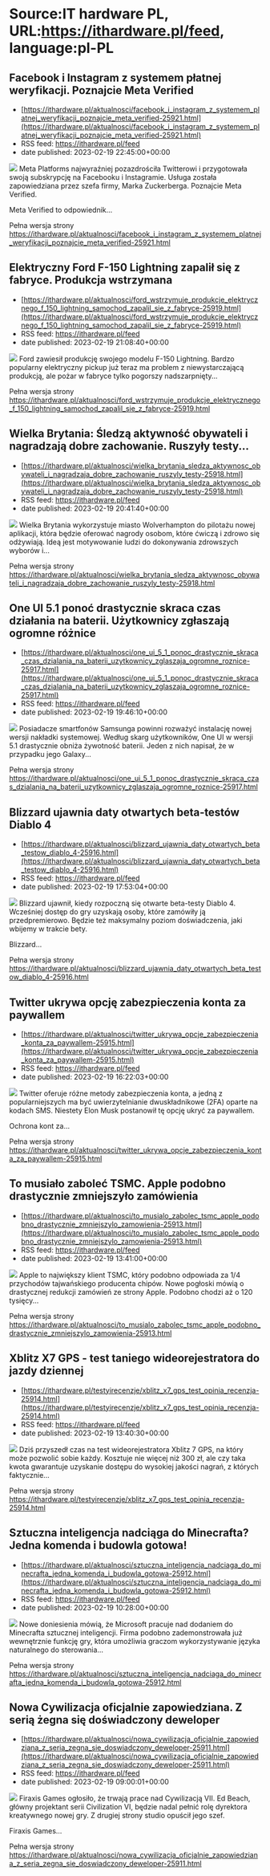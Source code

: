 # Source:IT hardware PL, URL:https://ithardware.pl/feed, language:pl-PL

## Facebook i Instagram z systemem płatnej weryfikacji. Poznajcie Meta Verified
 - [https://ithardware.pl/aktualnosci/facebook_i_instagram_z_systemem_platnej_weryfikacji_poznajcie_meta_verified-25921.html](https://ithardware.pl/aktualnosci/facebook_i_instagram_z_systemem_platnej_weryfikacji_poznajcie_meta_verified-25921.html)
 - RSS feed: https://ithardware.pl/feed
 - date published: 2023-02-19 22:45:00+00:00

<img src="https://ithardware.pl/artykuly/min/25921_1.jpg" />            Meta Platforms najwyraźniej pozazdrościła Twitterowi i przygotowała swoją subskrypcję na Facebooku i Instagramie. Usługa została zapowiedziana przez szefa firmy, Marka Zuckerberga. Poznajcie&nbsp;Meta Verified.

Meta Verified to odpowiednik...
            <p>Pełna wersja strony <a href="https://ithardware.pl/aktualnosci/facebook_i_instagram_z_systemem_platnej_weryfikacji_poznajcie_meta_verified-25921.html">https://ithardware.pl/aktualnosci/facebook_i_instagram_z_systemem_platnej_weryfikacji_poznajcie_meta_verified-25921.html</a></p>

## Elektryczny Ford F-150 Lightning zapalił się z fabryce. Produkcja wstrzymana
 - [https://ithardware.pl/aktualnosci/ford_wstrzymuje_produkcje_elektrycznego_f_150_lightning_samochod_zapalil_sie_z_fabryce-25919.html](https://ithardware.pl/aktualnosci/ford_wstrzymuje_produkcje_elektrycznego_f_150_lightning_samochod_zapalil_sie_z_fabryce-25919.html)
 - RSS feed: https://ithardware.pl/feed
 - date published: 2023-02-19 21:08:40+00:00

<img src="https://ithardware.pl/artykuly/min/25919_1.jpg" />            Ford zawiesił produkcję swojego modelu F-150 Lightning.&nbsp;Bardzo popularny elektryczny pickup już teraz ma problem z niewystarczającą produkcją, ale pożar w fabryce&nbsp;tylko pogorszy nadszarpnięty...
            <p>Pełna wersja strony <a href="https://ithardware.pl/aktualnosci/ford_wstrzymuje_produkcje_elektrycznego_f_150_lightning_samochod_zapalil_sie_z_fabryce-25919.html">https://ithardware.pl/aktualnosci/ford_wstrzymuje_produkcje_elektrycznego_f_150_lightning_samochod_zapalil_sie_z_fabryce-25919.html</a></p>

## Wielka Brytania: Śledzą aktywność obywateli i nagradzają dobre zachowanie. Ruszyły testy...
 - [https://ithardware.pl/aktualnosci/wielka_brytania_sledza_aktywnosc_obywateli_i_nagradzaja_dobre_zachowanie_ruszyly_testy-25918.html](https://ithardware.pl/aktualnosci/wielka_brytania_sledza_aktywnosc_obywateli_i_nagradzaja_dobre_zachowanie_ruszyly_testy-25918.html)
 - RSS feed: https://ithardware.pl/feed
 - date published: 2023-02-19 20:41:40+00:00

<img src="https://ithardware.pl/artykuly/min/25918_1.jpg" />            Wielka Brytania wykorzystuje miasto Wolverhampton do pilotażu nowej aplikacji, kt&oacute;ra będzie oferować nagrody osobom, kt&oacute;re ćwiczą i zdrowo się odżywiają.&nbsp;Ideą jest motywowanie ludzi do dokonywania zdrowszych wybor&oacute;w i...
            <p>Pełna wersja strony <a href="https://ithardware.pl/aktualnosci/wielka_brytania_sledza_aktywnosc_obywateli_i_nagradzaja_dobre_zachowanie_ruszyly_testy-25918.html">https://ithardware.pl/aktualnosci/wielka_brytania_sledza_aktywnosc_obywateli_i_nagradzaja_dobre_zachowanie_ruszyly_testy-25918.html</a></p>

## One UI 5.1 ponoć drastycznie skraca czas działania na baterii. Użytkownicy zgłaszają ogromne różnice
 - [https://ithardware.pl/aktualnosci/one_ui_5_1_ponoc_drastycznie_skraca_czas_dzialania_na_baterii_uzytkownicy_zglaszaja_ogromne_roznice-25917.html](https://ithardware.pl/aktualnosci/one_ui_5_1_ponoc_drastycznie_skraca_czas_dzialania_na_baterii_uzytkownicy_zglaszaja_ogromne_roznice-25917.html)
 - RSS feed: https://ithardware.pl/feed
 - date published: 2023-02-19 19:46:10+00:00

<img src="https://ithardware.pl/artykuly/min/25917_1.jpg" />            Posiadacze smartfon&oacute;w Samsunga powinni rozważyć instalację nowej wersji nakładki systemowej. Według skarg użytkownik&oacute;w, One UI w wersji 5.1 drastycznie obniża żywotność baterii. Jeden z nich napisał, że w przypadku jego Galaxy...
            <p>Pełna wersja strony <a href="https://ithardware.pl/aktualnosci/one_ui_5_1_ponoc_drastycznie_skraca_czas_dzialania_na_baterii_uzytkownicy_zglaszaja_ogromne_roznice-25917.html">https://ithardware.pl/aktualnosci/one_ui_5_1_ponoc_drastycznie_skraca_czas_dzialania_na_baterii_uzytkownicy_zglaszaja_ogromne_roznice-25917.html</a></p>

## Blizzard ujawnia daty otwartych beta-testów Diablo 4
 - [https://ithardware.pl/aktualnosci/blizzard_ujawnia_daty_otwartych_beta_testow_diablo_4-25916.html](https://ithardware.pl/aktualnosci/blizzard_ujawnia_daty_otwartych_beta_testow_diablo_4-25916.html)
 - RSS feed: https://ithardware.pl/feed
 - date published: 2023-02-19 17:53:04+00:00

<img src="https://ithardware.pl/artykuly/min/25916_1.jpg" />            Blizzard ujawnił, kiedy rozpoczną się otwarte beta-testy Diablo 4. Wcześniej dostęp do gry uzyskają osoby, kt&oacute;re zam&oacute;wiły ją przedpremierowo. Będzie też maksymalny poziom doświadczenia, jaki wbijemy w trakcie bety.

Blizzard...
            <p>Pełna wersja strony <a href="https://ithardware.pl/aktualnosci/blizzard_ujawnia_daty_otwartych_beta_testow_diablo_4-25916.html">https://ithardware.pl/aktualnosci/blizzard_ujawnia_daty_otwartych_beta_testow_diablo_4-25916.html</a></p>

## Twitter ukrywa opcję zabezpieczenia konta za paywallem
 - [https://ithardware.pl/aktualnosci/twitter_ukrywa_opcje_zabezpieczenia_konta_za_paywallem-25915.html](https://ithardware.pl/aktualnosci/twitter_ukrywa_opcje_zabezpieczenia_konta_za_paywallem-25915.html)
 - RSS feed: https://ithardware.pl/feed
 - date published: 2023-02-19 16:22:03+00:00

<img src="https://ithardware.pl/artykuly/min/25915_1.jpg" />            Twitter oferuje r&oacute;żne metody zabezpieczenia konta, a jedną z popularniejszych ma być&nbsp;uwierzytelnianie dwuskładnikowe (2FA) oparte na kodach SMS. Niestety Elon Musk postanowił tę opcję ukryć za paywallem.

Ochrona kont za...
            <p>Pełna wersja strony <a href="https://ithardware.pl/aktualnosci/twitter_ukrywa_opcje_zabezpieczenia_konta_za_paywallem-25915.html">https://ithardware.pl/aktualnosci/twitter_ukrywa_opcje_zabezpieczenia_konta_za_paywallem-25915.html</a></p>

## To musiało zaboleć TSMC. Apple podobno drastycznie zmniejszyło zamówienia
 - [https://ithardware.pl/aktualnosci/to_musialo_zabolec_tsmc_apple_podobno_drastycznie_zmniejszylo_zamowienia-25913.html](https://ithardware.pl/aktualnosci/to_musialo_zabolec_tsmc_apple_podobno_drastycznie_zmniejszylo_zamowienia-25913.html)
 - RSS feed: https://ithardware.pl/feed
 - date published: 2023-02-19 13:41:00+00:00

<img src="https://ithardware.pl/artykuly/min/25913_1.jpg" />            Apple to największy klient TSMC, kt&oacute;ry podobno odpowiada za 1/4 przychod&oacute;w tajwańskiego producenta chip&oacute;w. Nowe pogłoski m&oacute;wią o drastycznej redukcji zam&oacute;wień ze strony Apple. Podobno chodzi aż o 120 tysięcy...
            <p>Pełna wersja strony <a href="https://ithardware.pl/aktualnosci/to_musialo_zabolec_tsmc_apple_podobno_drastycznie_zmniejszylo_zamowienia-25913.html">https://ithardware.pl/aktualnosci/to_musialo_zabolec_tsmc_apple_podobno_drastycznie_zmniejszylo_zamowienia-25913.html</a></p>

## Xblitz X7 GPS - test taniego wideorejestratora do jazdy dziennej
 - [https://ithardware.pl/testyirecenzje/xblitz_x7_gps_test_opinia_recenzja-25914.html](https://ithardware.pl/testyirecenzje/xblitz_x7_gps_test_opinia_recenzja-25914.html)
 - RSS feed: https://ithardware.pl/feed
 - date published: 2023-02-19 13:40:30+00:00

<img src="https://ithardware.pl/artykuly/min/25914_1.jpg" />            Dziś przyszedł czas na test wideorejestratora Xblitz 7 GPS, na kt&oacute;ry może pozwolić sobie każdy. Kosztuje nie więcej niż 300 zł, ale czy taka kwota gwarantuje uzyskanie dostępu do wysokiej jakości nagrań, z kt&oacute;rych faktycznie...
            <p>Pełna wersja strony <a href="https://ithardware.pl/testyirecenzje/xblitz_x7_gps_test_opinia_recenzja-25914.html">https://ithardware.pl/testyirecenzje/xblitz_x7_gps_test_opinia_recenzja-25914.html</a></p>

## Sztuczna inteligencja nadciąga do Minecrafta? Jedna komenda i budowla gotowa!
 - [https://ithardware.pl/aktualnosci/sztuczna_inteligencja_nadciaga_do_minecrafta_jedna_komenda_i_budowla_gotowa-25912.html](https://ithardware.pl/aktualnosci/sztuczna_inteligencja_nadciaga_do_minecrafta_jedna_komenda_i_budowla_gotowa-25912.html)
 - RSS feed: https://ithardware.pl/feed
 - date published: 2023-02-19 10:28:00+00:00

<img src="https://ithardware.pl/artykuly/min/25912_1.jpg" />            Nowe doniesienia m&oacute;wią, że Microsoft pracuje nad dodaniem do Minecrafta sztucznej inteligencji. Firma podobno zademonstrowała już wewnętrznie funkcję gry, kt&oacute;ra umożliwia graczom wykorzystywanie języka naturalnego do sterowania...
            <p>Pełna wersja strony <a href="https://ithardware.pl/aktualnosci/sztuczna_inteligencja_nadciaga_do_minecrafta_jedna_komenda_i_budowla_gotowa-25912.html">https://ithardware.pl/aktualnosci/sztuczna_inteligencja_nadciaga_do_minecrafta_jedna_komenda_i_budowla_gotowa-25912.html</a></p>

## Nowa Cywilizacja oficjalnie zapowiedziana. Z serią żegna się doświadczony deweloper
 - [https://ithardware.pl/aktualnosci/nowa_cywilizacja_oficjalnie_zapowiedziana_z_seria_zegna_sie_doswiadczony_deweloper-25911.html](https://ithardware.pl/aktualnosci/nowa_cywilizacja_oficjalnie_zapowiedziana_z_seria_zegna_sie_doswiadczony_deweloper-25911.html)
 - RSS feed: https://ithardware.pl/feed
 - date published: 2023-02-19 09:00:01+00:00

<img src="https://ithardware.pl/artykuly/min/25911_1.jpg" />            Firaxis Games ogłosiło, że trwają prace nad Cywilizacją VII.&nbsp;Ed Beach, gł&oacute;wny projektant serii Civilization VI, będzie nadal pełnić rolę dyrektora kreatywnego nowej gry. Z drugiej strony studio opuścił jego szef.

Firaxis Games...
            <p>Pełna wersja strony <a href="https://ithardware.pl/aktualnosci/nowa_cywilizacja_oficjalnie_zapowiedziana_z_seria_zegna_sie_doswiadczony_deweloper-25911.html">https://ithardware.pl/aktualnosci/nowa_cywilizacja_oficjalnie_zapowiedziana_z_seria_zegna_sie_doswiadczony_deweloper-25911.html</a></p>

